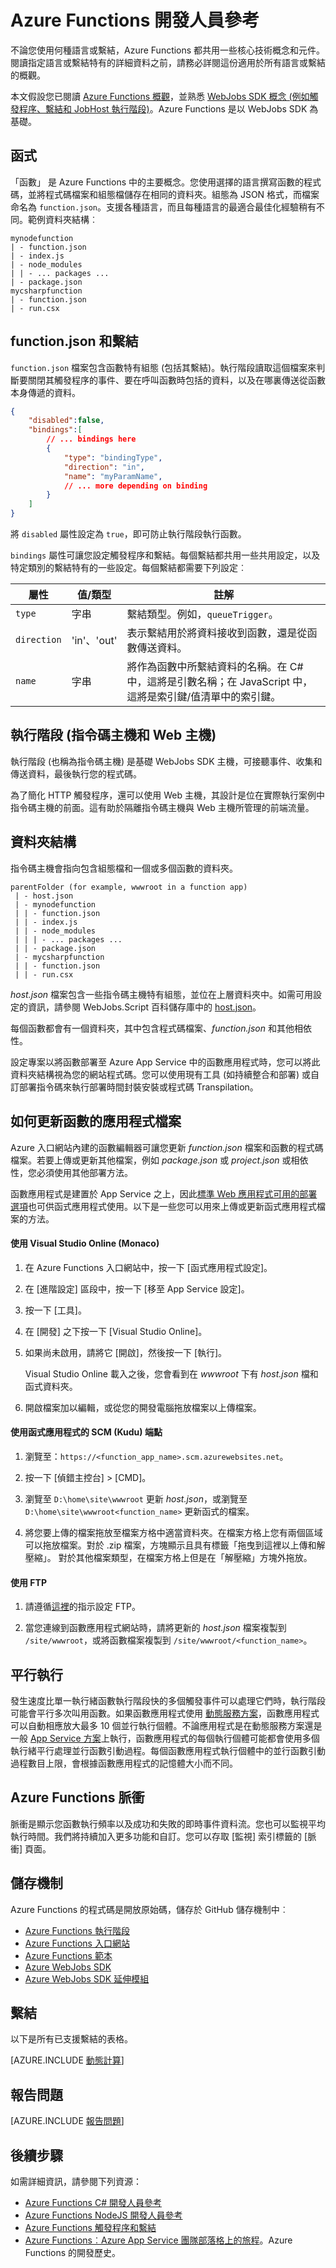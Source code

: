 <properties
	pageTitle="Azure Functions 開發人員參考 | Microsoft Azure"
	description="了解通用於所有語言和繫結的 Azure Functions 概念和元件。"
	services="functions"
	documentationCenter="na"
	authors="christopheranderson"
	manager="erikre"
	editor=""
	tags=""
	keywords="azure functions, 函式, 事件處理, webhook, 動態計算, 無伺服器架構"/>

<tags
	ms.service="functions"
	ms.devlang="multiple"
	ms.topic="reference"
	ms.tgt_pltfrm="multiple"
	ms.workload="na"
	ms.date="05/13/2016"
	ms.author="chrande"/>

# Azure Functions 開發人員參考

不論您使用何種語言或繫結，Azure Functions 都共用一些核心技術概念和元件。閱讀指定語言或繫結特有的詳細資料之前，請務必詳閱這份適用於所有語言或繫結的概觀。

本文假設您已閱讀 [Azure Functions 概觀](functions-overview.md)，並熟悉 [WebJobs SDK 概念 (例如觸發程序、繫結和 JobHost 執行階段)](../app-service-web/websites-dotnet-webjobs-sdk.md)。Azure Functions 是以 WebJobs SDK 為基礎。

## 函式

「函數」 是 Azure Functions 中的主要概念。您使用選擇的語言撰寫函數的程式碼，並將程式碼檔案和組態檔儲存在相同的資料夾。組態為 JSON 格式，而檔案命名為 `function.json`。支援各種語言，而且每種語言的最適合最佳化經驗稍有不同。範例資料夾結構︰

```
mynodefunction
| - function.json
| - index.js
| - node_modules
| | - ... packages ...
| - package.json
mycsharpfunction
| - function.json
| - run.csx
```

## function.json 和繫結

`function.json` 檔案包含函數特有組態 (包括其繫結)。執行階段讀取這個檔案來判斷要關閉其觸發程序的事件、要在呼叫函數時包括的資料，以及在哪裏傳送從函數本身傳遞的資料。

```json
{
    "disabled":false,
    "bindings":[
        // ... bindings here
        {
            "type": "bindingType",
            "direction": "in",
            "name": "myParamName",
            // ... more depending on binding
        }
    ]
}
```

將 `disabled` 屬性設定為 `true`，即可防止執行階段執行函數。

`bindings` 屬性可讓您設定觸發程序和繫結。每個繫結都共用一些共用設定，以及特定類別的繫結特有的一些設定。每個繫結都需要下列設定︰

|屬性|值/類型|註解|
|---|-----|------|
|`type`|字串|繫結類型。例如，`queueTrigger`。
|`direction`|'in'、'out'| 表示繫結用於將資料接收到函數，還是從函數傳送資料。
| `name` | 字串 | 將作為函數中所繫結資料的名稱。在 C# 中，這將是引數名稱；在 JavaScript 中，這將是索引鍵/值清單中的索引鍵。

## 執行階段 (指令碼主機和 Web 主機)

執行階段 (也稱為指令碼主機) 是基礎 WebJobs SDK 主機，可接聽事件、收集和傳送資料，最後執行您的程式碼。

為了簡化 HTTP 觸發程序，還可以使用 Web 主機，其設計是位在實際執行案例中指令碼主機的前面。這有助於隔離指令碼主機與 Web 主機所管理的前端流量。

## 資料夾結構

指令碼主機會指向包含組態檔和一個或多個函數的資料夾。

```
parentFolder (for example, wwwroot in a function app)
 | - host.json
 | - mynodefunction
 | | - function.json
 | | - index.js
 | | - node_modules
 | | | - ... packages ...
 | | - package.json
 | - mycsharpfunction
 | | - function.json
 | | - run.csx
```

*host.json* 檔案包含一些指令碼主機特有組態，並位在上層資料夾中。如需可用設定的資訊，請參閱 WebJobs.Script 百科儲存庫中的 [host.json](https://github.com/Azure/azure-webjobs-sdk-script/wiki/host.json)。

每個函數都會有一個資料夾，其中包含程式碼檔案、*function.json* 和其他相依性。

設定專案以將函數部署至 Azure App Service 中的函數應用程式時，您可以將此資料夾結構視為您的網站程式碼。您可以使用現有工具 (如持續整合和部署) 或自訂部署指令碼來執行部署時間封裝安裝或程式碼 Transpilation。

## <a id="fileupdate"></a> 如何更新函數的應用程式檔案

Azure 入口網站內建的函數編輯器可讓您更新 *function.json* 檔案和函數的程式碼檔案。若要上傳或更新其他檔案，例如 *package.json* 或 *project.json* 或相依性，您必須使用其他部署方法。

函數應用程式是建置於 App Service 之上，因此[標準 Web 應用程式可用的部署選項](../app-service-web/web-sites-deploy.md)也可供函式應用程式使用。以下是一些您可以用來上傳或更新函式應用程式檔案的方法。

#### 使用 Visual Studio Online (Monaco)

1. 在 Azure Functions 入口網站中，按一下 [函式應用程式設定]。

2. 在 [進階設定] 區段中，按一下 [移至 App Service 設定]。

3. 按一下 [工具]。

4. 在 [開發] 之下按一下 [Visual Studio Online]。

5. 如果尚未啟用，請將它 [開啟]，然後按一下 [執行]。

	Visual Studio Online 載入之後，您會看到在 *wwwroot* 下有 *host.json* 檔和函式資料夾。

6. 開啟檔案加以編輯，或從您的開發電腦拖放檔案以上傳檔案。

#### 使用函式應用程式的 SCM (Kudu) 端點

1. 瀏覽至：`https://<function_app_name>.scm.azurewebsites.net`。

2. 按一下 [偵錯主控台] > [CMD]。

3. 瀏覽至 `D:\home\site\wwwroot` 更新 *host.json*，或瀏覽至 `D:\home\site\wwwroot<function_name>` 更新函式的檔案。

4. 將您要上傳的檔案拖放至檔案方格中適當資料夾。在檔案方格上您有兩個區域可以拖放檔案。對於 .zip 檔案，方塊顯示且具有標籤「拖曳到這裡以上傳和解壓縮」。 對於其他檔案類型，在檔案方格上但是在「解壓縮」方塊外拖放。

#### 使用 FTP

1. 請遵循[這裡](../app-service-web/web-sites-deploy.md#ftp)的指示設定 FTP。

2. 當您連線到函數應用程式網站時，請將更新的 *host.json* 檔案複製到 `/site/wwwroot`，或將函數檔案複製到 `/site/wwwroot/<function_name>`。

## 平行執行

發生速度比單一執行緒函數執行階段快的多個觸發事件可以處理它們時，執行階段可能會平行多次叫用函數。如果函數應用程式使用 [動態服務方案](functions-scale.md#dynamic-service-plan)，函數應用程式可以自動相應放大最多 10 個並行執行個體。不論應用程式是在動態服務方案還是一般 [App Service 方案](../app-service/azure-web-sites-web-hosting-plans-in-depth-overview.md)上執行，函數應用程式的每個執行個體可能都會使用多個執行緒平行處理並行函數引動過程。每個函數應用程式執行個體中的並行函數引動過程數目上限，會根據函數應用程式的記憶體大小而不同。

## Azure Functions 脈衝  

脈衝是顯示您函數執行頻率以及成功和失敗的即時事件資料流。您也可以監視平均執行時間。我們將持續加入更多功能和自訂。您可以存取 [監視] 索引標籤的 [脈衝] 頁面。

## 儲存機制

Azure Functions 的程式碼是開放原始碼，儲存於 GitHub 儲存機制中︰

* [Azure Functions 執行階段](https://github.com/Azure/azure-webjobs-sdk-script/)
* [Azure Functions 入口網站](https://github.com/projectkudu/AzureFunctionsPortal)
* [Azure Functions 範本](https://github.com/Azure/azure-webjobs-sdk-templates/)
* [Azure WebJobs SDK](https://github.com/Azure/azure-webjobs-sdk/)
* [Azure WebJobs SDK 延伸模組](https://github.com/Azure/azure-webjobs-sdk-extensions/)

## 繫結

以下是所有已支援繫結的表格。

[AZURE.INCLUDE [動態計算](../../includes/functions-bindings.md)]

## 報告問題

[AZURE.INCLUDE [報告問題](../../includes/functions-reporting-issues.md)]

## 後續步驟

如需詳細資訊，請參閱下列資源：

* [Azure Functions C# 開發人員參考](functions-reference-csharp.md)
* [Azure Functions NodeJS 開發人員參考](functions-reference-node.md)
* [Azure Functions 觸發程序和繫結](functions-triggers-bindings.md)
* [Azure Functions︰Azure App Service 團隊部落格上的旅程](https://blogs.msdn.microsoft.com/appserviceteam/2016/04/27/azure-functions-the-journey/)。Azure Functions 的開發歷史。

<!---HONumber=AcomDC_0601_2016-->